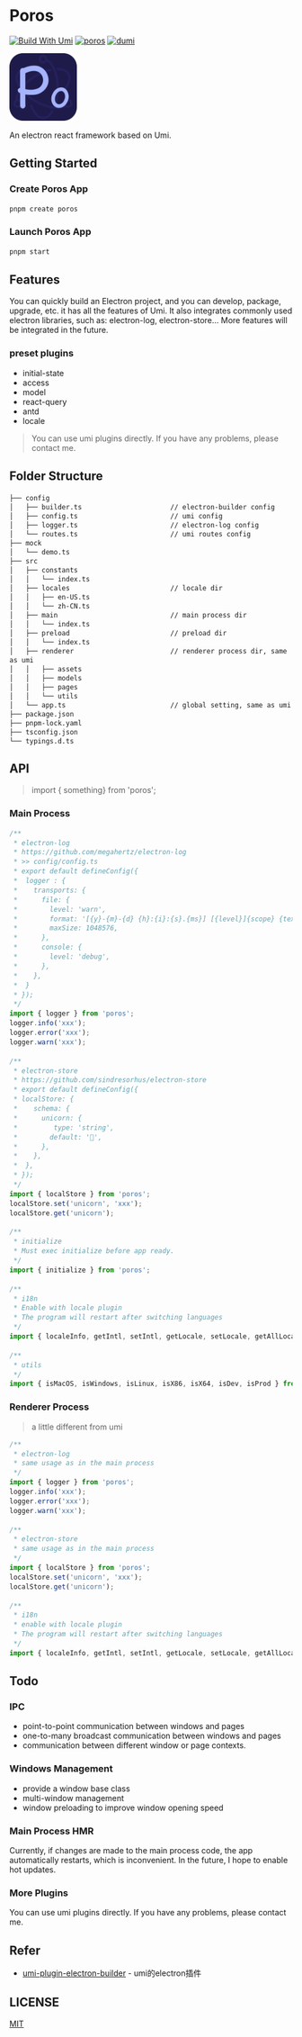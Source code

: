 # Poros
[![Build With Umi](https://img.shields.io/badge/build%20with-umi-028fe4.svg?style=flat-square)](http://umijs.org/) <a href="https://porosjs.com"><img src="https://img.shields.io/badge/porosjs-poros-blue.svg" alt="poros" /></a>
[![dumi](https://img.shields.io/badge/docs%20by-dumi-blue)](https://github.com/umijs/dumi)

<img src="./logo.png" width="120">

An electron react framework based on Umi.

## Getting Started

### Create Poros App

```bash
pnpm create poros
```

### Launch Poros App

```bash
pnpm start
```

## Features

You can quickly build an Electron project, and you can develop, package, upgrade, etc. it has all the features of Umi. It also integrates commonly used electron libraries, such as: electron-log, electron-store...
More features will be integrated in the future.

### preset plugins
- initial-state
- access
- model
- react-query
- antd
- locale

> You can use umi plugins directly. If you have any problems, please contact me.

## Folder Structure

```
├── config
│   ├── builder.ts                      // electron-builder config
│   ├── config.ts                       // umi config
│   ├── logger.ts                       // electron-log config
│   └── routes.ts                       // umi routes config
├── mock                                
│   └── demo.ts
├── src
│   ├── constants
│   │   └── index.ts
│   ├── locales                         // locale dir
│   │   ├── en-US.ts
│   │   └── zh-CN.ts
│   ├── main                            // main process dir
│   │   └── index.ts
│   ├── preload                         // preload dir
│   │   └── index.ts
│   ├── renderer                        // renderer process dir, same as umi
│   │   ├── assets
│   │   ├── models
│   │   ├── pages
│   │   └── utils
│   └── app.ts                          // global setting, same as umi
├── package.json
├── pnpm-lock.yaml
├── tsconfig.json
└── typings.d.ts
```

## API

> import { something} from 'poros';

### Main Process

```typescript
/**
 * electron-log
 * https://github.com/megahertz/electron-log
 * >> config/config.ts
 * export default defineConfig({
 *  logger : {
 *    transports: {
 *      file: {
 *        level: 'warn',
 *        format: '[{y}-{m}-{d} {h}:{i}:{s}.{ms}] [{level}]{scope} {text}',
 *        maxSize: 1048576,
 *      },
 *      console: {
 *        level: 'debug',
 *      },
 *    },
 *  }
 * });
 */
import { logger } from 'poros';
logger.info('xxx');
logger.error('xxx');
logger.warn('xxx');

/**
 * electron-store
 * https://github.com/sindresorhus/electron-store
 * export default defineConfig({
 * localStore: {
 *    schema: {
 *      unicorn: {
 *         type: 'string',
 *        default: '🦄',
 *      },
 *    },
 *  },
 * });
 */
import { localStore } from 'poros'; 
localStore.set('unicorn', 'xxx');
localStore.get('unicorn');

/**
 * initialize 
 * Must exec initialize before app ready.
 */
import { initialize } from 'poros';

/**
 * i18n
 * Enable with locale plugin
 * The program will restart after switching languages
 */
import { localeInfo, getIntl, setIntl, getLocale, setLocale, getAllLocales, i18n } from 'poros';

/**
 * utils 
 */
import { isMacOS, isWindows, isLinux, isX86, isX64, isDev, isProd } from 'poros';
```

### Renderer Process

> a little different from umi

```typescript
/**
 * electron-log
 * same usage as in the main process
 */
import { logger } from 'poros';
logger.info('xxx');
logger.error('xxx');
logger.warn('xxx');

/**
 * electron-store
 * same usage as in the main process
 */
import { localStore } from 'poros'; 
localStore.set('unicorn', 'xxx');
localStore.get('unicorn');

/**
 * i18n
 * enable with locale plugin
 * The program will restart after switching languages
 */
import { localeInfo, getIntl, setIntl, getLocale, setLocale, getAllLocales, i18n } from 'poros';
```


## Todo
### IPC
- point-to-point communication between windows and pages
- one-to-many broadcast communication between windows and pages
- communication between different window or page contexts.

### Windows Management
- provide a window base class
- multi-window management
- window preloading to improve window opening speed

### Main Process HMR
Currently, if changes are made to the main process code, the app automatically restarts, which is inconvenient. In the future, I hope to enable hot updates.
### More Plugins
You can use umi plugins directly. If you have any problems, please contact me.

## Refer
- [umi-plugin-electron-builder](https://github.com/BySlin/umi-plugin-electron-builder) - umi的electron插件


## LICENSE

[MIT](https://github.com/porosjs/poros/blob/main/LICENSE)
